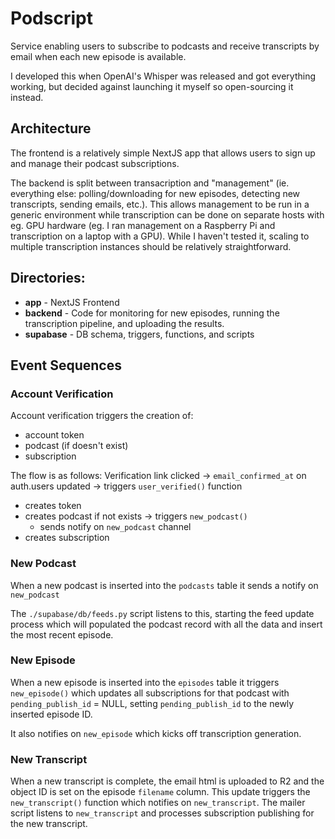 # Podscript

Service enabling users to subscribe to podcasts and receive transcripts by email when each new episode is available.

I developed this when OpenAI's Whisper was released and got everything working, but decided against launching it myself so open-sourcing it instead.

## Architecture
The frontend is a relatively simple NextJS app that allows users to sign up and manage their podcast subscriptions.

The backend is split between transacription and "management" (ie. everything else: polling/downloading for new episodes, detecting new transcripts, sending emails, etc.). This allows management to be run in a generic environment while transcription can be done on separate hosts with eg. GPU hardware (eg. I ran management on a Raspberry Pi and transcription on a laptop with a GPU). While I haven't tested it, scaling to multiple transcription instances should be relatively straightforward.

## Directories:
* **app** - NextJS Frontend
* **backend** - Code for monitoring for new episodes, running the transcription pipeline, and uploading the results.
* **supabase** - DB schema, triggers, functions, and scripts

## Event Sequences

### Account Verification
Account verification triggers the creation of:
* account token
* podcast (if doesn't exist)
* subscription

The flow is as follows:
Verification link clicked -> 
`email_confirmed_at` on auth.users updated -> triggers `user_verified()` function
  - creates token
  - creates podcast if not exists -> triggers `new_podcast()`
    - sends notify on `new_podcast` channel
  - creates subscription

### New Podcast
When a new podcast is inserted into the `podcasts` table it sends a notify on `new_podcast`

The `./supabase/db/feeds.py` script listens to this, starting the feed update process which will populated the podcast record with all the data and insert the most recent episode.

### New Episode
When a new episode is inserted into the `episodes` table it triggers `new_episode()` which updates all subscriptions for that podcast with `pending_publish_id` = NULL, setting `pending_publish_id` to the newly inserted episode ID.

It also notifies on `new_episode` which kicks off transcription generation.

### New Transcript
When a new transcript is complete, the email html is uploaded to R2 and the object ID is set on the episode `filename` column. This update triggers the `new_transcript()` function which notifies on `new_transcript`. The mailer script listens to `new_transcript` and processes subscription publishing for the new transcript.
